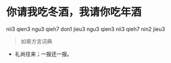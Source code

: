 # 你请我吃冬酒，我请你吃年酒
nii3 qien3 ngu3 qieh7 don1 jieu3 ngu3 qien3 nii3 qieh7 nin2 jieu3
> 如皋方言词典
- 礼尚往来；一报还一报。
